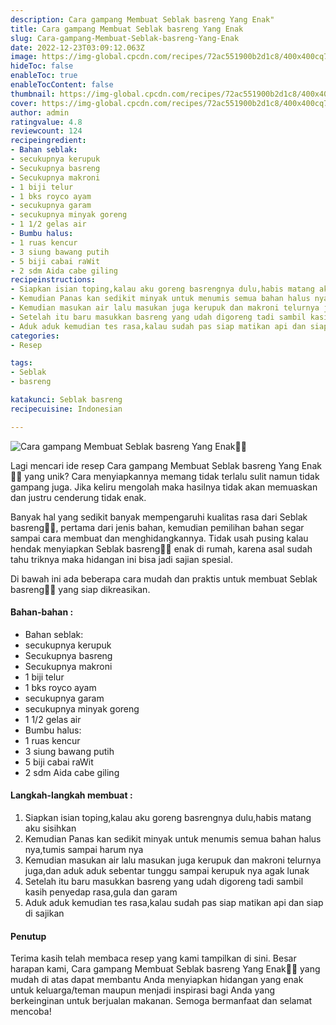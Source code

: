 ```yaml
---
description: Cara gampang Membuat Seblak basreng Yang Enak"
title: Cara gampang Membuat Seblak basreng Yang Enak
slug: Cara-gampang-Membuat-Seblak-basreng-Yang-Enak
date: 2022-12-23T03:09:12.063Z
image: https://img-global.cpcdn.com/recipes/72ac551900b2d1c8/400x400cq70/photo.jpg
hideToc: false
enableToc: true
enableTocContent: false
thumbnail: https://img-global.cpcdn.com/recipes/72ac551900b2d1c8/400x400cq70/photo.jpg
cover: https://img-global.cpcdn.com/recipes/72ac551900b2d1c8/400x400cq70/photo.jpg
author: admin
ratingvalue: 4.8
reviewcount: 124
recipeingredient:
- Bahan seblak:
- secukupnya kerupuk
- Secukupnya basreng
- Secukupnya makroni
- 1 biji telur
- 1 bks royco ayam
- secukupnya garam
- secukupnya minyak goreng
- 1 1/2 gelas air
- Bumbu halus:
- 1 ruas kencur
- 3 siung bawang putih
- 5 biji cabai raWit
- 2 sdm Aida cabe giling
recipeinstructions:
- Siapkan isian toping,kalau aku goreng basrengnya dulu,habis matang aku sisihkan
- Kemudian Panas kan sedikit minyak untuk menumis semua bahan halus nya,tumis sampai harum nya
- Kemudian masukan air lalu masukan juga kerupuk dan makroni telurnya juga,dan aduk aduk sebentar tunggu sampai kerupuk nya agak lunak
- Setelah itu baru masukkan basreng yang udah digoreng tadi sambil kasih penyedap rasa,gula dan garam
- Aduk aduk kemudian tes rasa,kalau sudah pas siap matikan api dan siap di sajikan
categories:
- Resep

tags:
- Seblak
- basreng

katakunci: Seblak basreng
recipecuisine: Indonesian

---
```


![Cara gampang Membuat Seblak basreng Yang Enak👩‍🍳](https://img-global.cpcdn.com/recipes/72ac551900b2d1c8/400x400cq70/photo.jpg)

Lagi mencari ide resep Cara gampang Membuat Seblak basreng Yang Enak👩‍🍳 yang unik? Cara menyiapkannya memang tidak terlalu sulit namun tidak gampang juga. Jika keliru mengolah maka hasilnya tidak akan memuaskan dan justru cenderung tidak enak.

Banyak hal yang sedikit banyak mempengaruhi kualitas rasa dari Seblak basreng👩‍🍳, pertama dari jenis bahan, kemudian pemilihan bahan segar sampai cara membuat dan menghidangkannya. Tidak usah pusing kalau hendak menyiapkan Seblak basreng👩‍🍳 enak di rumah, karena asal sudah tahu triknya maka hidangan ini bisa jadi sajian spesial.

Di bawah ini ada beberapa cara mudah dan praktis untuk membuat Seblak basreng👩‍🍳 yang siap dikreasikan.

<!--inarticleads1-->

#### Bahan-bahan :

- Bahan seblak:
- secukupnya kerupuk
- Secukupnya basreng
- Secukupnya makroni
- 1 biji telur
- 1 bks royco ayam
- secukupnya garam
- secukupnya minyak goreng
- 1 1/2 gelas air
- Bumbu halus:
- 1 ruas kencur
- 3 siung bawang putih
- 5 biji cabai raWit
- 2 sdm Aida cabe giling

<!--inarticleads2-->

#### Langkah-langkah membuat :

1. Siapkan isian toping,kalau aku goreng basrengnya dulu,habis matang aku sisihkan
1. Kemudian Panas kan sedikit minyak untuk menumis semua bahan halus nya,tumis sampai harum nya
1. Kemudian masukan air lalu masukan juga kerupuk dan makroni telurnya juga,dan aduk aduk sebentar tunggu sampai kerupuk nya agak lunak
1. Setelah itu baru masukkan basreng yang udah digoreng tadi sambil kasih penyedap rasa,gula dan garam
1. Aduk aduk kemudian tes rasa,kalau sudah pas siap matikan api dan siap di sajikan

#### Penutup

Terima kasih telah membaca resep yang kami tampilkan di sini. Besar harapan kami, Cara gampang Membuat Seblak basreng Yang Enak👩‍🍳 yang mudah di atas dapat membantu Anda menyiapkan hidangan yang enak untuk keluarga/teman maupun menjadi inspirasi bagi Anda yang berkeinginan untuk berjualan makanan. Semoga bermanfaat dan selamat mencoba!